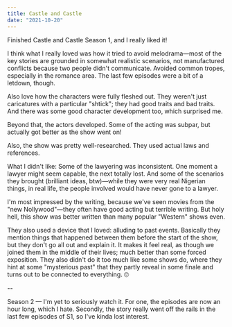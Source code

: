 ```yaml
---
title: Castle and Castle
date: "2021-10-20"
---
```

Finished Castle and Castle Season 1, and I really liked it!

I think what I really loved was how it tried to avoid melodrama—most of the key stories are grounded in somewhat realistic scenarios, not manufactured conflicts because two people didn't communicate. Avoided common tropes, especially in the romance area. The last few episodes were a bit of a letdown, though.

Also love how the characters were fully fleshed out. They weren't just caricatures with a particular "shtick"; they had good traits and bad traits. And there was some good character development too, which surprised me.

Beyond that, the actors developed. Some of the acting was subpar, but actually got better as the show went on!

Also, the show was pretty well-researched. They used actual laws and references.

What I didn't like: Some of the lawyering was inconsistent. One moment a lawyer might seem capable, the next totally lost. And some of the scenarios they brought (brilliant ideas, btw)—while they were very real Nigerian things, in real life, the people involved would have never gone to a lawyer.

I'm most impressed by the writing, because we've seen movies from the "new Nollywood"—they often have good acting but terrible writing. But holy hell, this show was better written than many popular "Western" shows even.

They also used a device that I loved: alluding to past events. Basically they mention things that happened between them before the start of the show, but they don't go all out and explain it. It makes it feel real, as though we joined them in the middle of their lives; much better than some forced exposition. They also didn't do it too much like some shows do, where they hint at some "mysterious past" that they partly reveal in some finale and turns out to be connected to everything. 🙄


--

Season 2 — I'm yet to seriously watch it. For one, the episodes are now an hour long, which I hate. Secondly, the story really went off the rails in the last few episodes of S1, so I've kinda lost interest.